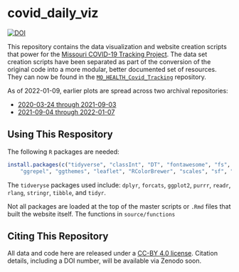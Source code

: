 # covid_daily_viz

[![DOI](https://zenodo.org/badge/249867864.svg)](https://zenodo.org/badge/latestdoi/249867864)

This repository contains the data visualization and website creation scripts that power for the [Missouri COVID-19 Tracking Project](http://slu-opengis.github.io/covid_daily_viz/). The data set creation scripts have been separated as part of the conversion of the original code into a more modular, better documented set of resources. They can now be found in the [`MO_HEALTH_Covid_Tracking`](https://github.com/slu-openGIS/MO_HEALTH_Covid_Tracking) repository.

As of 2022-01-09, earlier plots are spread across two archival repositories:

  * [2020-03-24 through 2021-09-03](https://github.com/slu-openGIS/covid_daily_viz_archive)
  * [2021-09-04 through 2022-01-07](https://github.com/slu-openGIS/covid_daily_viz_archive_2)

## Using This Respository
The following `R` packages are needed:

```r
install.packages(c("tidyverse", "classInt", "DT", "fontawesome", "fs", "gghighlight", 
    "ggrepel", "ggthemes", "leaflet", "RColorBrewer", "scales", "sf", "zoo"))
```

The `tidveryse` packages used include: `dplyr`, `forcats`, `ggplot2`, `purrr`, `readr`, `rlang`, `stringr`, `tibble`, and `tidyr`.

Not all packages are loaded at the top of the master scripts or `.Rmd` files that built the website itself. The functions in `source/functions` 

## Citing This Repository
All data and code here are released under a [CC-BY 4.0 license](LICENSE). Citation details, including a DOI number, will be available via Zenodo soon.